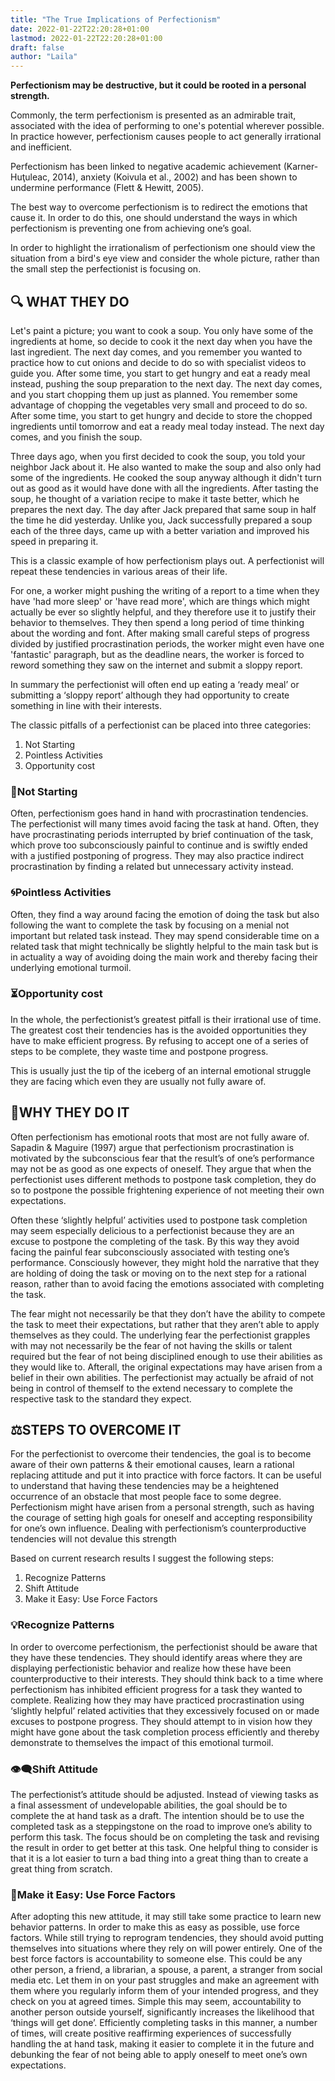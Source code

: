```yaml
---
title: "The True Implications of Perfectionism"
date: 2022-01-22T22:20:28+01:00
lastmod: 2022-01-22T22:20:28+01:00
draft: false
author: "Laila"
---
```


**Perfectionism may be destructive, but it could be rooted in a personal strength.**

Commonly, the term perfectionism is presented as an admirable trait, associated with the idea of performing to one's potential wherever possible. In practice however, perfectionism causes people to act generally irrational and inefficient.

Perfectionism has been linked to negative academic achievement (Karner-Huţuleac, 2014), anxiety (Koivula et al., 2002) and has been shown to undermine performance (Flett & Hewitt, 2005).

The best way to overcome perfectionism is to redirect the emotions that cause it. In order to do this, one should understand the ways in which perfectionism is preventing one from achieving one’s goal.

In order to highlight the irrationalism of perfectionism one should view the situation from a bird's eye view and consider the whole picture, rather than the small step the perfectionist is focusing on.

## :mag: WHAT THEY DO

Let's paint a picture; you want to cook a soup. You only have some of the ingredients at home, so decide to cook it the next day when you have the last ingredient. The next day comes, and you remember you wanted to practice how to cut onions and decide to do so with specialist videos to guide you. After some time, you start to get hungry and eat a ready meal instead, pushing the soup preparation to the next day. The next day comes, and you start chopping them up just as planned. You remember some advantage of chopping the vegetables very small and proceed to do so. After some time, you start to get hungry and decide to store the chopped ingredients until tomorrow and eat a ready meal today instead. The next day comes, and you finish the soup.

Three days ago, when you first decided to cook the soup, you told your neighbor Jack about it. He also wanted to make the soup and also only had some of the ingredients. He cooked the soup anyway although it didn't turn out as good as it would have done with all the ingredients. After tasting the soup, he thought of a variation recipe to make it taste better, which he prepares the next day. The day after Jack prepared that same soup in half the time he did yesterday. Unlike you, Jack successfully prepared a soup each of the three days, came up with a better variation and improved his speed in preparing it.

This is a classic example of how perfectionism plays out. A perfectionist will repeat these tendencies in various areas of their life. 

For one, a worker might pushing the writing of a report to a time when they have 'had more sleep' or 'have read more', which are things which might actually be ever so slightly helpful, and they therefore use it to justify their behavior to themselves. They then spend a long period of time thinking about the wording and font. After making small careful steps of progress divided by justified procrastination periods, the worker might even have one 'fantastic' paragraph, but as the deadline nears, the worker is forced to reword something they saw on the internet and submit a sloppy report.

In summary the perfectionist will often end up eating a ‘ready meal’ or submitting a ‘sloppy report’ although they had opportunity to create something in line with their interests. 

The classic pitfalls of a perfectionist can be placed into three categories:
1.	 Not Starting
2.	 Pointless Activities
3.	Opportunity cost


### :no_entry_sign:Not Starting
Often, perfectionism goes hand in hand with procrastination tendencies.
The perfectionist will many times avoid facing the task at hand. Often, they have procrastinating periods interrupted by brief continuation of the task, which prove too subconsciously painful to continue and is swiftly ended with a justified postponing of progress. They may also practice indirect procrastination by finding a related but unnecessary activity instead.

### :cyclone:Pointless Activities
Often, they find a way around facing the emotion of doing the task but also following the want to complete the task by focusing on a menial not important but related task instead. They may spend considerable time on a related task that might technically be slightly helpful to the main task but is in actuality a way of avoiding doing the main work and thereby facing their underlying emotional turmoil.

### :hourglass_flowing_sand:Opportunity cost
In the whole, the perfectionist’s greatest pitfall is their irrational use of time. The greatest cost their tendencies has is the avoided opportunities they have to make efficient progress. By refusing to accept one of a series of steps to be complete, they waste time and postpone progress.


This is usually just the tip of the iceberg of an internal emotional struggle they are facing which even they are usually not fully aware of.

## :flashlight:WHY THEY DO IT

Often perfectionism has emotional roots that most are not fully aware of.  Sapadin & Maguire (1997) argue that perfectionism procrastination is motivated by the subconscious fear that the result’s of one’s performance may not be as good as one expects of oneself. They argue that when the perfectionist uses different methods to postpone task completion, they do so to postpone the possible frightening experience of not meeting their own expectations.

Often these ‘slightly helpful’ activities used to postpone task completion may seem especially delicious to a perfectionist because they are an excuse to postpone the completing of the task. By this way they avoid facing the painful fear subconsciously associated with testing one’s performance. Consciously however, they might hold the narrative that they are holding of doing the task or moving on to the next step for a rational reason, rather than to avoid facing the emotions associated with completing the task.

The fear might not necessarily be that they don’t have the ability to compete the task to meet their expectations, but rather that they aren’t able to apply themselves as they could. The underlying fear the perfectionist grapples with may not necessarily be the fear of not having the skills or talent required but the fear of not being disciplined enough to use their abilities as they would like to. Afterall, the original expectations may have arisen from a belief in their own abilities. The perfectionist may actually be afraid of not being in control of themself to the extend necessary to complete the respective task to the standard they expect.

## :balance_scale:STEPS TO OVERCOME IT

For the perfectionist to overcome their tendencies, the goal is to become aware of their own patterns & their emotional causes, learn a rational replacing attitude and put it into practice with force factors.
It can be useful to understand that having these tendencies may be a heightened occurrence of an obstacle that most people face to some degree. Perfectionism might have arisen from a personal strength, such as having the courage of setting high goals for oneself and accepting responsibility for one’s own influence. Dealing with perfectionism’s counterproductive tendencies will not devalue this strength

Based on current research results I suggest the following steps:
1.	Recognize Patterns
2.	Shift Attitude
3.	Make it Easy: Use Force Factors

### :bulb:Recognize Patterns
In order to overcome perfectionism, the perfectionist should be aware that they have these tendencies. They should identify areas where they are displaying perfectionistic behavior and realize how these have been counterproductive to their interests. They should think back to a time where perfectionism has inhibited efficient progress for a task they wanted to complete. Realizing how they may have practiced procrastination using ‘slightly helpful’ related activities that they excessively focused on or made excuses to postpone progress. They should attempt to in vision how they might have gone about the task completion process efficiently and thereby demonstrate to themselves the impact of this emotional turmoil.

### :eye_speech_bubble:Shift Attitude
The perfectionist’s attitude should be adjusted. Instead of viewing tasks as a final assessment of undevelopable abilities, the goal should be to complete the at hand task as a draft. The intention should be to use the completed task as a steppingstone on the road to improve one’s ability to perform this task. The focus should be on completing the task and revising the result in order to get better at this task. 
One helpful thing to consider is that it is a lot easier to turn a bad thing into a great thing than to create a great thing from scratch.

### :handshake:Make it Easy: Use Force Factors
After adopting this new attitude, it may still take some practice to learn new behavior patterns. In order to make this as easy as possible, use force factors. While still trying to reprogram tendencies, they should avoid putting themselves into situations where they rely on will power entirely. One of the best force factors is accountability to someone else. This could be any other person, a friend, a librarian, a spouse, a parent, a stranger from social media etc. Let them in on your past struggles and make an agreement with them where you regularly inform them of your intended progress, and they check on you at agreed times. Simple this may seem, accountability to another person outside yourself, significantly increases the likelihood that ‘things will get done’.
Efficiently completing tasks in this manner, a number of times, will create positive reaffirming experiences of successfully handling the at hand task, making it easier to complete it in the future and debunking the fear of not being able to apply oneself to meet one’s own expectations. 
